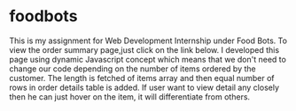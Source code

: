 # foodbots
This is my assignment for Web Development Internship under Food Bots. To view the order summary page,just click on the link below.
I developed this page using dynamic Javascript concept which means that we don't need to change our code depending on the number of items ordered by the customer. 
The length is fetched of items array and then equal number of rows in order details table is added. If user want to view detail any closely then he can just hover on the item, it will differentiate from others.
